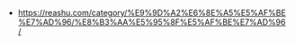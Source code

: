 

- https://reashu.com/category/%E9%9D%A2%E6%8E%A5%E5%AF%BE%E7%AD%96/%E8%B3%AA%E5%95%8F%E5%AF%BE%E7%AD%96/